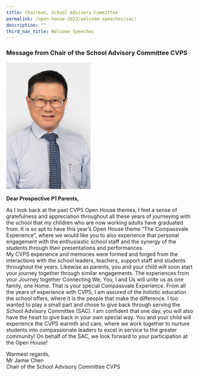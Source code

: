 ```yaml
---
title: Chairman, School Advisory Committee
permalink: /open-house-2023/welcome-speeches/sac/
description: ""
third_nav_title: Welcome Speeches
---
```

### Message from Chair of the School Advisory Committee CVPS


<img src="/images/sac1.jpg" style="width:45%">


**Dear Prospective P1 Parents,** <br>

As I look back at the past CVPS Open House themes, I feel a sense of gratefulness and appreciation throughout all these years of journeying with the school that my children who are now working adults have graduated from.  It is so apt to have this year’s Open House theme “The Compassvale Experience”, where we would like you to also experience that personal engagement with the enthusiastic school staff and the synergy of the students through their presentations and performances.  
My CVPS experience and memories were formed and forged from the interactions with the school leaders, teachers, support staff and students throughout the years.  Likewise as parents, you and your child will soon start your journey together through similar engagements.  The experiences from your Journey together Connecting We, You, I and Us will unite us as one family, one Home. That is your special Compassvale Experience.
From all the years of experience with CVPS, I am assured of the holistic education the school offers, where it is the people that make the difference.  I too wanted to play a small part and chose to give back through serving the School Advisory Committee (SAC).  I am confident that one day, you will also have the heart to give back in your own special way. You and your child will experience the CVPS warmth and  care, where we work together to nurture students into compassionate leaders to excel in service to the greater community!
On behalf of the SAC, we look forward to your participation at the Open House!  

Warmest regards, <br>
Mr Jamie Chen <br>
Chair of the School Advisory Committee
CVPS